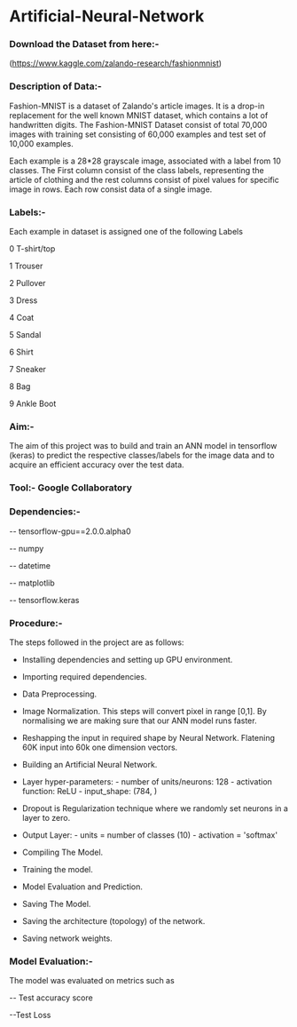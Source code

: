 # Artificial-Neural-Network
### Download the Dataset from here:-
(https://www.kaggle.com/zalando-research/fashionmnist)

### Description of Data:-

Fashion-MNIST is a dataset of Zalando's article images.
It is a drop-in replacement for the well known MNIST dataset, which contains a lot of handwritten digits.
The Fashion-MNIST Dataset consist of total 70,000 images with training set consisting of 60,000 examples
and test set of 10,000 examples.


Each example is a 28*28 grayscale image, associated with a label from 10 classes.
The First column consist of the class labels, representing the article of clothing and the rest columns consist
of pixel values for specific image in rows.
Each row consist data of a single image.

### Labels:-

Each example in dataset is assigned one of the following Labels

0 T-shirt/top

1 Trouser

2 Pullover

3 Dress

4 Coat

5 Sandal

6 Shirt

7 Sneaker

8 Bag

9 Ankle Boot


### Aim:-
The aim of this project was to build and train an ANN model in tensorflow (keras) to predict the respective classes/labels for the image data and to acquire an efficient accuracy over the test data.


### Tool:- Google Collaboratory


### Dependencies:-

-- tensorflow-gpu==2.0.0.alpha0

-- numpy

-- datetime

-- matplotlib

-- tensorflow.keras

### Procedure:-
The steps followed in the project are as follows:

 - Installing dependencies and setting up GPU environment.
 - Importing required dependencies.
 - Data Preprocessing.
 - Image Normalization.
        This steps will convert pixel in range [0,1].
        By normalising we are making sure that our ANN model runs faster.
 - Reshapping the input in required shape by Neural Network.
         Flatening 60K input into 60k one dimension vectors.
 - Building an Artificial Neural Network.
 -  Layer hyper-parameters:
               - number of units/neurons: 128
               - activation function: ReLU
               - input_shape: (784, )
 -  Dropout is Regularization technique where we randomly set neurons in a layer to zero.
 -  Output Layer:
               - units = number of classes (10)
               - activation = 'softmax'

 - Compiling The Model.
 - Training the model.
 - Model Evaluation and Prediction.
 - Saving The Model.
 - Saving the architecture (topology) of the network.
 - Saving network weights.
 
### Model Evaluation:-
The model was evaluated on metrics such as

  -- Test accuracy score
  
  --Test Loss
